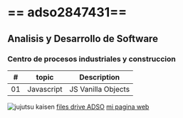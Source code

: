 # == adso2847431==
## Analisis y Desarrollo de Software

### Centro de procesos industriales y construccion

|# |topic     |Description       |
|--|--        |-----             |
|01|Javascript|JS Vanilla Objects|



![jujutsu kaisen](https://tinyurl.com/bddyt6y9)
[files drive ADSO](https://tinyurl.com/4657t2vw)
[mi pagina web](https://tinyurl.com/apvpeacd)